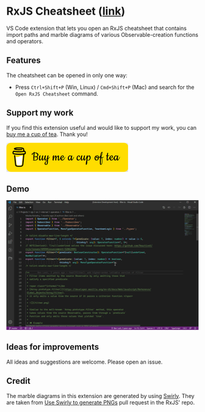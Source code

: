 # RxJS Cheatsheet ([link](https://marketplace.visualstudio.com/items?itemName=dzhavat.rxjs-cheatsheet))

VS Code extension that lets you open an RxJS cheatsheet that contains import paths and marble diagrams of various Observable-creation functions and operators.

## Features

The cheatsheet can be opened in only one way:

* Press `Ctrl+Shift+P` (Win, Linux) / `Cmd+Shift+P` (Mac) and search for the `Open RxJS Cheatsheet` command.

## Support my work

If you find this extension useful and would like to support my work, you can [buy me a cup of tea](https://www.buymeacoffee.com/dzhavat). Thank you!

[![Buy Me A Cup Of Tea](./images/buy-me-a-cup-of-tea.png)](https://www.buymeacoffee.com/dzhavat)

## Demo

![Demo](/images/demo.gif)

## Ideas for improvements

All ideas and suggestions are welcome. Please open an issue.

## Credit

The marble diagrams in this extension are generated by using [Swirly](https://github.com/timdp/swirly). They are taken from [Use Swirly to generate PNGs](https://github.com/ReactiveX/rxjs/pull/5019) pull request in the RxJS' repo.